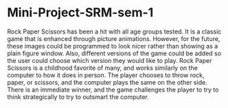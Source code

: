 # Mini-Project-SRM-sem-1
Rock Paper Scissors has been a hit with all age groups tested.  It is a classic game that is enhanced through picture animations.  However, for the future, these images could be programmed to look nicer rather than showing as a plain figure window.  Also, different versions of the game could be added so the user could choose which version they would like to play.
Rock Paper Scissors is a childhood favorite of many, and works similarly on the computer to how it does in person.  The player chooses to throw rock, paper, or scissors, and the computer plays the same on the other side.  There is an immediate winner, and the game challenges the player to try to think strategically to try to outsmart the computer.
